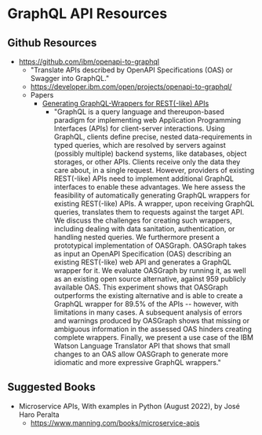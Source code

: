 
# GraphQL API Resources


## Github Resources
- https://github.com/ibm/openapi-to-graphql
  + "Translate APIs described by OpenAPI Specifications (OAS) or Swagger into GraphQL."
  + https://developer.ibm.com/open/projects/openapi-to-graphql/
  + Papers
    * [Generating GraphQL-Wrappers for REST(-like) APIs](https://arxiv.org/abs/1809.08319)
      * "GraphQL is a query language and thereupon-based paradigm for implementing web Application Programming Interfaces (APIs) for client-server interactions. Using GraphQL, clients define precise, nested data-requirements in typed queries, which are resolved by servers against (possibly multiple) backend systems, like databases, object storages, or other APIs. Clients receive only the data they care about, in a single request. However, providers of existing REST(-like) APIs need to implement additional GraphQL interfaces to enable these advantages. We here assess the feasibility of automatically generating GraphQL wrappers for existing REST(-like) APIs. A wrapper, upon receiving GraphQL queries, translates them to requests against the target API. We discuss the challenges for creating such wrappers, including dealing with data sanitation, authentication, or handling nested queries. We furthermore present a prototypical implementation of OASGraph. OASGraph takes as input an OpenAPI Specification (OAS) describing an existing REST(-like) web API and generates a GraphQL wrapper for it. We evaluate OASGraph by running it, as well as an existing open source alternative, against 959 publicly available OAS. This experiment shows that OASGraph outperforms the existing alternative and is able to create a GraphQL wrapper for 89.5% of the APIs -- however, with limitations in many cases. A subsequent analysis of errors and warnings produced by OASGraph shows that missing or ambiguous information in the assessed OAS hinders creating complete wrappers. Finally, we present a use case of the IBM Watson Language Translator API that shows that small changes to an OAS allow OASGraph to generate more idiomatic and more expressive GraphQL wrappers."



## Suggested Books

- Microservice APIs, With examples in Python (August 2022), by José Haro Peralta 
  + https://www.manning.com/books/microservice-apis
	
